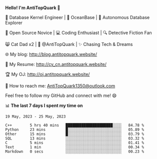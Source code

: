 
**Hello! I'm AntiTopQuark 👋**

🔧 Database Kernel Engineer | 🌊 OceanBase | 🤖 Autonomous Database Explorer

🌱 Open Source Novice | 💻 Coding Enthusiast | 🔍 Detective Fiction Fan

😸 Cat Dad x2 | 🎉 @AntiTopQuark | ✨ Chasing Tech & Dreams

🌐 My blog: http://blog.antitopquark.website/

📄 My Resume: http://cv_cn.antitopquark.website/

🏆 My OJ: http://oj.antitopquark.website/

📧 How to reach me: AntiTopQuark1350@outlook.com

Feel free to follow my GitHub and connect with me! 😄

📊 **The last 7 days I spent my time on** 

<!--START_SECTION:waka-->
```text
19 May, 2023 - 25 May, 2023

C++        5 hrs 40 mins   █████████████████████░░░░   84.78 % 
Python     23 mins         █░░░░░░░░░░░░░░░░░░░░░░░░   05.89 % 
Other      15 mins         █░░░░░░░░░░░░░░░░░░░░░░░░   03.79 % 
SQL        13 mins         ░░░░░░░░░░░░░░░░░░░░░░░░░   03.32 % 
C          5 mins          ░░░░░░░░░░░░░░░░░░░░░░░░░   01.41 % 
Text       1 min           ░░░░░░░░░░░░░░░░░░░░░░░░░   00.34 % 
Markdown   0 secs          ░░░░░░░░░░░░░░░░░░░░░░░░░   00.23 %
```
<!--END_SECTION:waka-->


